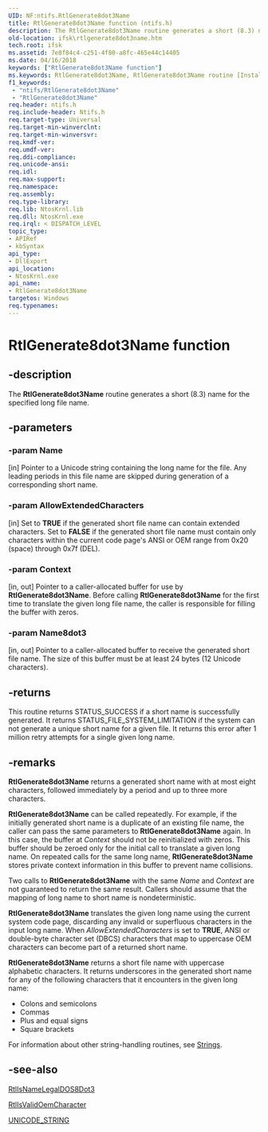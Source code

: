 ```yaml
---
UID: NF:ntifs.RtlGenerate8dot3Name
title: RtlGenerate8dot3Name function (ntifs.h)
description: The RtlGenerate8dot3Name routine generates a short (8.3) name for the specified long file name.
old-location: ifsk\rtlgenerate8dot3name.htm
tech.root: ifsk
ms.assetid: 7e8f84c4-c251-4f80-a8fc-465e44c14405
ms.date: 04/16/2018
keywords: ["RtlGenerate8dot3Name function"]
ms.keywords: RtlGenerate8dot3Name, RtlGenerate8dot3Name routine [Installable File System Drivers], ifsk.rtlgenerate8dot3name, ntifs/RtlGenerate8dot3Name, rtlref_e28a5c45-d430-43a7-89f8-4f193971715c.xml
f1_keywords:
 - "ntifs/RtlGenerate8dot3Name"
 - "RtlGenerate8dot3Name"
req.header: ntifs.h
req.include-header: Ntifs.h
req.target-type: Universal
req.target-min-winverclnt: 
req.target-min-winversvr: 
req.kmdf-ver: 
req.umdf-ver: 
req.ddi-compliance: 
req.unicode-ansi: 
req.idl: 
req.max-support: 
req.namespace: 
req.assembly: 
req.type-library: 
req.lib: NtosKrnl.lib
req.dll: NtosKrnl.exe
req.irql: < DISPATCH_LEVEL
topic_type:
- APIRef
- kbSyntax
api_type:
- DllExport
api_location:
- NtosKrnl.exe
api_name:
- RtlGenerate8dot3Name
targetos: Windows
req.typenames: 
---
```


# RtlGenerate8dot3Name function


## -description


The <b>RtlGenerate8dot3Name</b> routine generates a short (8.3) name for the specified long file name. 


## -parameters




### -param Name 
[in]
Pointer to a Unicode string containing the long name for the file. Any leading periods in this file name are skipped during generation of a corresponding short name. 


### -param AllowExtendedCharacters 
[in]
Set to <b>TRUE</b> if the generated short file name can contain extended characters. Set to <b>FALSE</b> if the generated short file name must contain only characters within the current code page's ANSI or OEM range from 0x20 (space) through 0x7f (DEL). 


### -param Context 
[in, out]
Pointer to a caller-allocated buffer for use by <b>RtlGenerate8dot3Name</b>. Before calling <b>RtlGenerate8dot3Name</b> for the first time to translate the given long file name, the caller is responsible for filling the buffer with zeros.


### -param Name8dot3 
[in, out]
Pointer to a caller-allocated buffer to receive the generated short file name. The size of this buffer must be at least 24 bytes (12 Unicode characters). 


## -returns



This routine returns STATUS_SUCCESS if a short name is successfully generated. It returns STATUS_FILE_SYSTEM_LIMITATION if the system can not generate a unique short name for a given file. It returns this error after 1 million retry attempts for a single given long name.




## -remarks



<b>RtlGenerate8dot3Name</b> returns a generated short name with at most eight characters, followed immediately by a period and up to three more characters. 

<b>RtlGenerate8dot3Name</b> can be called repeatedly. For example, if the initially generated short name is a duplicate of an existing file name, the caller can pass the same parameters to <b>RtlGenerate8dot3Name</b> again. In this case, the buffer at <i>Context</i> should not be reinitialized with zeros. This buffer should be zeroed only for the initial call to translate a given long name. On repeated calls for the same long name, <b>RtlGenerate8dot3Name</b> stores private context information in this buffer to prevent name collisions. 

Two calls to <b>RtlGenerate8dot3Name</b> with the same <i>Name</i> and <i>Context</i> are not guaranteed to return the same result. Callers should assume that the mapping of long name to short name is nondeterministic. 

<b>RtlGenerate8dot3Name</b> translates the given long name using the current system code page, discarding any invalid or superfluous characters in the input long name. When <i>AllowExtendedCharacters</i> is set to <b>TRUE</b>, ANSI or double-byte character set (DBCS) characters that map to uppercase OEM characters can become part of a returned short name. 

<b>RtlGenerate8dot3Name</b> returns a short file name with uppercase alphabetic characters. It returns underscores in the generated short name for any of the following characters that it encounters in the given long name:

<ul>
<li>
Colons and semicolons 

</li>
<li>
Commas 

</li>
<li>
Plus and equal signs 

</li>
<li>
Square brackets 

</li>
</ul>
For information about other string-handling routines, see <a href="https://docs.microsoft.com/windows-hardware/drivers/ddi/index">Strings</a>. 




## -see-also




<a href="https://docs.microsoft.com/windows-hardware/drivers/ddi/ntifs/nf-ntifs-rtlisnamelegaldos8dot3">RtlIsNameLegalDOS8Dot3</a>



<a href="https://docs.microsoft.com/windows-hardware/drivers/ddi/ntifs/nf-ntifs-rtlisvalidoemcharacter">RtlIsValidOemCharacter</a>



<a href="https://docs.microsoft.com/windows/desktop/api/ntdef/ns-ntdef-_unicode_string">UNICODE_STRING</a>
 

 


